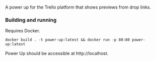 A power up for the Trello platform that shows previews from drop links.

### Building and running

Requires Docker.

``docker build . -t power-up:latest && docker run -p 80:80 power-up:latest``

Power Up should be accessible at http://localhost.

